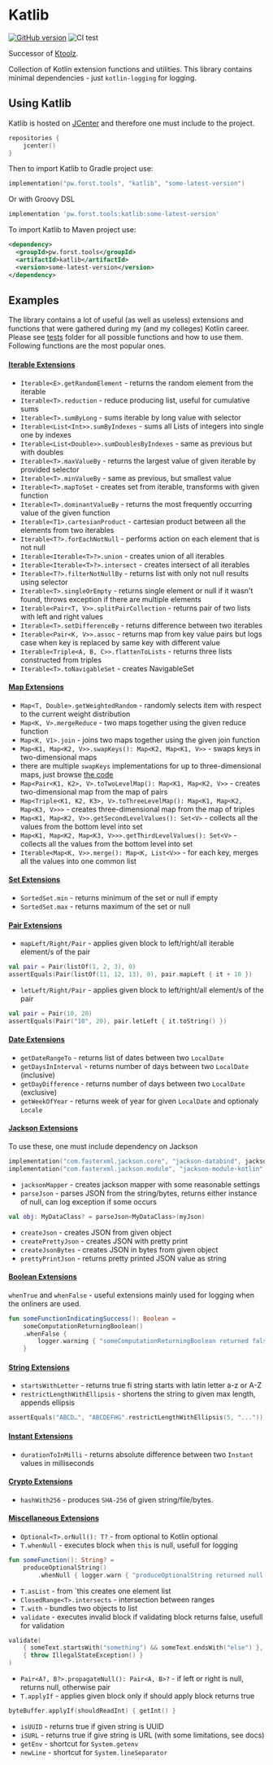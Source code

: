 # Katlib
[![GitHub version](https://badge.fury.io/gh/LukasForst%2Fkatlib.svg)](https://bintray.com/beta/#/lukas-forst/jvm-packages/katlib)
![CI test](https://github.com/LukasForst/katlib/workflows/CI%20test/badge.svg)

Successor of [Ktoolz](https://github.com/blindspot-ai/ktoolz).

Collection of Kotlin extension functions and utilities. 
This library contains minimal dependencies - just `kotlin-logging` for logging. 

## Using Katlib
Katlib is hosted on [JCenter](https://bintray.com/beta/#/lukas-forst/jvm-packages/katlib) and therefore one must include to the project.
```kotlin
repositories {
    jcenter()
}
```
Then to import Katlib to Gradle project use:
```Kotlin
implementation("pw.forst.tools", "katlib", "some-latest-version")
```
Or with Groovy DSL
```groovy
implementation 'pw.forst.tools:katlib:some-latest-version'
```
To import Katlib to Maven project use:
```xml
<dependency>
  <groupId>pw.forst.tools</groupId>
  <artifactId>katlib</artifactId>
  <version>some-latest-version</version>
</dependency>
```

## Examples
The library contains a lot of useful (as well as useless) extensions and functions 
that were gathered during my (and my colleges) Kotlin career. 
Please see [tests](src/test/kotlin/pw/forst/tools/katlib) folder for all possible functions 
and how to use them.
Following functions are the most popular ones.


#### [Iterable Extensions](src/main/kotlin/pw/forst/tools/katlib/IterableExtensions.kt)
* `Iterable<E>.getRandomElement` - returns the random element from the iterable
* `Iterable<T>.reduction` - reduce producing list, useful for cumulative sums
* `Iterable<T>.sumByLong` - sums iterable by long value with selector
* `Iterable<List<Int>>.sumByIndexes` - sums all Lists of integers into single one by indexes
* `Iterable<List<Double>>.sumDoublesByIndexes` - same as previous but with doubles
* `Iterable<T>.maxValueBy` - returns the largest value of given iterable by provided selector
* `Iterable<T>.minValueBy` - same as previous, but smallest value
* `Iterable<T>.mapToSet` - creates set from iterable, transforms with given function
* `Iterable<T>.dominantValueBy` - returns the most frequently occurring value of the given function
* `Iterable<T1>.cartesianProduct` - cartesian product between all the elements from two iterables
* `Iterable<T?>.forEachNotNull` - performs action on each element that is not null
* `Iterable<Iterable<T>?>.union` - creates union of all iterables
* `Iterable<Iterable<T>?>.intersect` - creates intersect of all iterables
* `Iterable<T?>.filterNotNullBy` - returns list with only not null results using selector
* `Iterable<T>.singleOrEmpty` - returns single element or null if it wasn't found, throws exception if there are multiple elements
* `Iterable<Pair<T, V>>.splitPairCollection` - returns pair of two lists with left and right values
* `Iterable<T>.setDifferenceBy` - returns difference between two iterables
* `Iterable<Pair<K, V>>.assoc` - returns map from key value pairs but logs case when key is replaced by same key with different value
* `Iterable<Triple<A, B, C>>.flattenToLists` - returns three lists constructed from triples
* `Iterable<T>.toNavigableSet` - creates NavigableSet
 
#### [Map Extensions](src/main/kotlin/pw/forst/tools/katlib/MapExtensions.kt)
* `Map<T, Double>.getWeightedRandom` - randomly selects item with respect to the current weight distribution
* `Map<K, V>.mergeReduce` - two maps together using the given reduce function 
* `Map<K, V1>.join` - joins two maps together using the given join function
* `Map<K1, Map<K2, V>>.swapKeys(): Map<K2, Map<K1, V>>` - swaps keys in two-dimensional maps
* there are multiple `swapKeys` implementations for up to three-dimensional maps, just browse [the code](src/main/kotlin/pw/forst/tools/katlib/MapExtensions.kt)
* `Map<Pair<K1, K2>, V>.toTwoLevelMap(): Map<K1, Map<K2, V>>` - creates two-dimensional map from the map of pairs
* `Map<Triple<K1, K2, K3>, V>.toThreeLevelMap(): Map<K1, Map<K2, Map<K3, V>>>` - creates three-dimensional map from the map of triples
* `Map<K1, Map<K2, V>>.getSecondLevelValues(): Set<V>` - collects all the values from the bottom level into set
* `Map<K1, Map<K2, Map<K3, V>>>.getThirdLevelValues(): Set<V>` - collects all the values from the bottom level into set
* `Iterable<Map<K, V>>.merge(): Map<K, List<V>>` - for each key, merges all the values into one common list

#### [Set Extensions](src/main/kotlin/pw/forst/tools/katlib/SetExtensions.kt)
* `SortedSet.min` - returns minimum of the set or null if empty
* `SortedSet.max` - returns maximum of the set or null
 
#### [Pair Extensions](src/main/kotlin/pw/forst/tools/katlib/PairExtensions.kt)
* `mapLeft/Right/Pair` - applies given block to left/right/all iterable element/s of the pair
```kotlin
val pair = Pair(listOf(1, 2, 3), 0)
assertEquals(Pair(listOf(11, 12, 13), 0), pair.mapLeft { it + 10 })
```
* `letLeft/Right/Pair` - applies given block to left/right/all element/s of the pair
```kotlin
val pair = Pair(10, 20)
assertEquals(Pair("10", 20), pair.letLeft { it.toString() })
```

#### [Date Extensions](src/main/kotlin/pw/forst/tools/katlib/DateExtensions.kt)
* `getDateRangeTo` - returns list of dates between two `LocalDate`
* `getDaysInInterval` - returns number of days between two `LocalDate` (inclusive)
* `getDayDifference` - returns number of days between two `LocalDate` (exclusive)
* `getWeekOfYear` - returns week of year for given `LocalDate` and optionaly `Locale`
 
#### [Jackson Extensions](src/main/kotlin/pw/forst/tools/katlib/JacksonExtensions.kt)
To use these, one must include dependency on Jackson
```kotlin
implementation("com.fasterxml.jackson.core", "jackson-databind", jacksonVersion)
implementation("com.fasterxml.jackson.module", "jackson-module-kotlin", jacksonVersion)
```
* `jacksonMapper` - creates jackson mapper with some reasonable settings
* `parseJson` - parses JSON from the string/bytes, returns either instance of null, can log exception if some occurs
```kotlin
val obj: MyDataClass? = parseJson<MyDataClass>(myJson)
```
* `createJson` - creates JSON from given object
* `createPrettyJson` - creates JSON with pretty print
* `createJsonBytes` - creates JSON in bytes from given object
* `prettyPrintJson` - returns pretty printed JSON value as string

#### [Boolean Extensions](src/main/kotlin/pw/forst/tools/katlib/BooleanExtensions.kt)
`whenTrue` and `whenFalse` - useful extensions mainly used for logging when the onliners are used.  
```kotlin
fun someFunctionIndicatingSuccess(): Boolean = 
    someComputationReturningBoolean()
    .whenFalse { 
        logger.warning { "someComputationReturningBoolean returned false! Computation probably failed" } 
    }
```

#### [String Extensions](src/main/kotlin/pw/forst/tools/katlib/StringExtensions.kt)
* `startsWithLetter` - returns true fi string starts with latin letter a-z or A-Z
* `restrictLengthWithEllipsis` - shortens the string to given max length, appends ellipsis
```kotlin
assertEquals("ABCD…", "ABCDEFHG".restrictLengthWithEllipsis(5, "..."))
``` 

#### [Instant Extensions](src/main/kotlin/pw/forst/tools/katlib/InstantExtensions.kt)
* `durationToInMilli` - returns absolute difference between two `Instant` values in milliseconds

#### [Crypto Extensions](src/main/kotlin/pw/forst/tools/katlib/CryptoExtensions.kt)
* `hashWith256` - produces `SHA-256` of given string/file/bytes.

#### [Miscellaneous Extensions](src/main/kotlin/pw/forst/tools/katlib/OtherExtensions.kt)
* `Optional<T>.orNull(): T?` - from optional to Kotlin optional
* `T.whenNull` - executes block when `this` is null, usefull for logging
```kotlin
fun someFunction(): String? =
    produceOptionalString()
        .whenNull { logger.warn { "produceOptionalString returned null value!" } }
```
* `T.asList` - from `this creates one element list
* `ClosedRange<T>.intersects` - intersection between ranges
* `T.with` - bundles two objects to list
* `validate` - executes invalid block if validating block returns false, usefull for validation
```kotlin
validate(
    { someText.startsWith("something") && someText.endsWith("else") }, 
    { throw IllegalStateException() }
)
```
* `Pair<A?, B?>.propagateNull(): Pair<A, B>?` - if left or right is null, returns null, otherwise pair
* `T.applyIf` - applies given block only if should apply block returns true
```kotlin
byteBuffer.applyIf(shouldReadInt) { getInt() }
```
* `isUUID` - returns true if given string is UUID
* `iSURL` - returns true if give string is URL (with some limitations, see docs)
* `getEnv` - shortcut for `System.getenv`
* `newLine` - shortcut for `System.lineSeparator`
